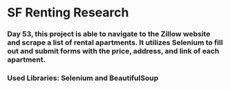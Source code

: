 # SF Renting Research

### Day 53, this project is able to navigate to the Zillow website and scrape a list of rental apartments. It utilizes Selenium to fill out and submit forms with the price, address, and link of each apartment.

### Used Libraries: Selenium and BeautifulSoup
